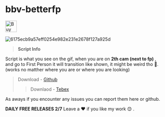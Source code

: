 # bbv-betterfp

<a href='https://ko-fi.com/G2G0N78P7' target='_blank'><img height='36' style='border:0px;height:36px;' src='https://storage.ko-fi.com/cdn/kofi3.png?v=3' border='0' alt='Buy Me a Coffee at ko-fi.com' /></a>

![6175ecb9a57eff0254e982e231e2678f127a925d](https://github.com/BuddyNotFound/bbv-betterfp/assets/74051918/6288fcbd-c387-4ffb-a813-8558b344584d)


> **Script Info**

Script is what you see on the gif, when you are on ****2th cam** (next to fp)** , and go to First Person it will transition like shown, it might be weird tho 🥴. (works no matther where you are or where you are looking)

> Download - [Github](https://github.com/BuddyNotFound/bbv-betterfp)
> > Downlaod - [Tebex](https://bbv.world/category/free)

As aways if you encounter any issues you can report them here or github.

**DAILY FREE RELEASES 2/7**
Leave a :heart: if you like my work :blush: .
